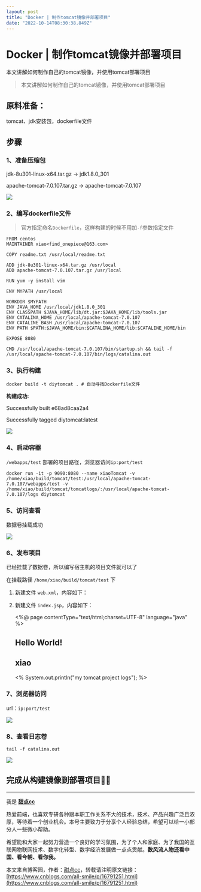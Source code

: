 ```yaml
---
layout: post
title: "Docker | 制作tomcat镜像并部署项目"
date: "2022-10-14T08:30:38.849Z"
---
```

Docker | 制作tomcat镜像并部署项目
========================

本文讲解如何制作自己的tomcat镜像，并使用tomcat部署项目

> 本文讲解如何制作自己的tomcat镜像，并使用tomcat部署项目

原料准备：
-----

tomcat、jdk安装包，dockerfile文件

步骤
--

### 1、准备压缩包

jdk-8u301-linux-x64.tar.gz -> jdk1.8.0\_301

apache-tomcat-7.0.107.tar.gz -> apache-tomcat-7.0.107

![](https://img2022.cnblogs.com/blog/1037867/202210/1037867-20221014122832629-324047319.png)

### 2、编写dockerfile文件

> 官方指定命名`Dockerfile`，这样构建的时候不用加`-f`参数指定文件

    FROM centos
    MAINTAINER xiao<find_onepiece@163.com>
    
    COPY readme.txt /usr/local/readme.txt
    
    ADD jdk-8u301-linux-x64.tar.gz /usr/local
    ADD apache-tomcat-7.0.107.tar.gz /usr/local
    
    RUN yum -y install vim
    
    ENV MYPATH /usr/local
    
    WORKDIR $MYPATH
    ENV JAVA_HOME /usr/local/jdk1.8.0_301
    ENV CLASSPATH $JAVA_HOME/lib/dt.jar:$JAVA_HOME/lib/tools.jar
    ENV CATALINA_HOME /usr/local/apache-tomcat-7.0.107
    ENV CATALINE_BASH /usr/local/apache-tomcat-7.0.107
    ENV PATH $PATH:$JAVA_HOME/bin:$CATALINA_HOME/lib:$CATALINE_HOME/bin
    
    EXPOSE 8080
    
    CMD /usr/local/apache-tomcat-7.0.107/bin/startup.sh && tail -f /usr/local/apache-tomcat-7.0.107/bin/logs/catalina.out
    
    

### 3、执行构建

    docker build -t diytomcat . # 自动寻找Dockerfile文件
    

**构建成功:**

Successfully built e68ad8caa2a4

Successfully tagged diytomcat:latest

![](https://img2022.cnblogs.com/blog/1037867/202210/1037867-20221014122834110-440385037.png)

### 4、启动容器

`/webapps/test` 部署的项目路径，浏览器访问`ip:port/test`

    docker run -it -p 9090:8080 --name xiaoTomcat -v /home/xiao/build/tomcat/test:/usr/local/apache-tomcat-7.0.107/webapps/test -v /home/xiao/build/tomcat/tomcatlogs/:/usr/local/apache-tomcat-7.0.107/logs diytomcat
    

### 5、访问查看

数据卷挂载成功

![](https://img2022.cnblogs.com/blog/1037867/202210/1037867-20221014122834573-1333957966.png)

### 6、发布项目

已经挂载了数据卷，所以编写宿主机的项目文件就可以了

在挂载路径 `/home/xiao/build/tomcat/test` 下

1.  新建文件 `web.xml`，内容如下：

    <?xml version="1.0" encoding="UTF-8"?>
    <web-app version="2.4" 
        xmlns="http://java.sun.com/xml/ns/j2ee" 
        xmlns:xsi="http://www.w3.org/2001/XMLSchema-instance"
        xsi:schemaLocation="http://java.sun.com/xml/ns/j2ee 
            http://java.sun.com/xml/ns/j2ee/web-app_2_4.xsd">
    </web-app>
    

2.  新建文件 `index.jsp`，内容如下：

    <%@ page contentType="text/html;charset=UTF-8" language="java" %>
    <html>
    <body>
    <h2>Hello World!</h2>
    <h2>xiao</h2>
    <%
    System.out.println("my tomcat project logs");
    %>
    </body>
    </html>
    

### 7、浏览器访问

url：`ip:port/test`

![](https://img2022.cnblogs.com/blog/1037867/202210/1037867-20221014122835005-850659916.png)

### 8、查看日志卷

`tail -f catalina.out`

![](https://img2022.cnblogs.com/blog/1037867/202210/1037867-20221014122835492-166993546.png)

完成从构建镜像到部署项目🎈🎈
----------------

* * *

我是 [**甜点cc**](https://blog.i-xiao.space/)

热爱前端，也喜欢专研各种跟本职工作关系不大的技术，技术、产品兴趣广泛且浓厚，等待着一个创业机会。本号主要致力于分享个人经验总结，希望可以给一小部分人一些微小帮助。

希望能和大家一起努力营造一个良好的学习氛围，为了个人和家庭、为了我国的互联网物联网技术、数字化转型、数字经济发展做一点点贡献。**数风流人物还看中国、看今朝、看你我。**

本文来自博客园，作者：[甜点cc](https://www.cnblogs.com/all-smile/)，转载请注明原文链接：[https://www.cnblogs.com/all-smile/p/16791251.html](https://www.cnblogs.com/all-smile/p/16791251.html)